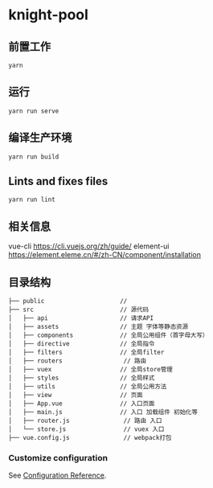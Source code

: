 # knight-pool

## 前置工作
```
yarn
```

## 运行
```
yarn run serve
```

## 编译生产环境
```
yarn run build
```

## Lints and fixes files
```
yarn run lint
```

## 相关信息
vue-cli      https://cli.vuejs.org/zh/guide/
element-ui   https://element.eleme.cn/#/zh-CN/component/installation

## 目录结构
```shell
├── public                     //   
├── src                        // 源代码
│   ├── api                    // 请求API
│   ├── assets                 // 主题 字体等静态资源
│   ├── components             // 全局公用组件（首字母大写）
│   ├── directive              // 全局指令
│   ├── filters                // 全局filter
│   ├── routers                 // 路由
│   ├── vuex                   // 全局store管理
│   ├── styles                 // 全局样式
│   ├── utils                  // 全局公用方法
│   ├── view                   // 页面
│   ├── App.vue                // 入口页面
│   ├── main.js                // 入口 加载组件 初始化等
│   ├── router.js               // 路由 入口
│   └── store.js                // vuex 入口
├── vue.config.js               // webpack打包
```


### Customize configuration
See [Configuration Reference](https://cli.vuejs.org/config/).
